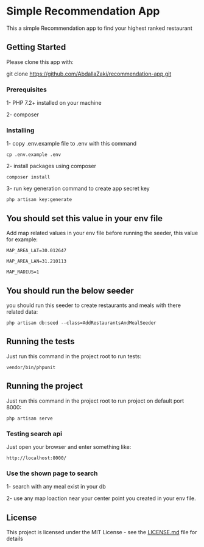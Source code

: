 # Simple Recommendation App

This a simple Recommendation app to find your highest ranked restaurant 

## Getting Started

Please clone this app with:

git clone https://github.com/AbdallaZaki/recommendation-app.git

### Prerequisites

1- PHP 7.2+ installed on your machine

2- composer

### Installing

1- copy .env.example file to .env with this command

```
cp .env.example .env 
```
2- install packages using composer

```
composer install
```

3- run key generation command to create app secret key

```
php artisan key:generate
```
## You should set this value in your env file

Add map related values in your env file before running the seeder, this value for example:

```
MAP_AREA_LAT=30.012647 

MAP_AREA_LAN=31.210113

MAP_RADIUS=1
```
## You should run the below seeder 

you should run this seeder to create restaurants and meals with there related data:

```
php artisan db:seed --class=AddRestaurantsAndMealSeeder
```
## Running the tests

Just run this command in the project root to run tests:

```
vendor/bin/phpunit
```
## Running the project

Just run this command in the project root to run project on default port 8000:

```
php artisan serve
```

### Testing search api

Just open your browser and enter something like:

```
http://localhost:8000/

```

### Use the shown page to search

1- search with any meal exist in your db 

2- use any map loaction near your center point you created in your env file.

## License

This project is licensed under the MIT License - see the [LICENSE.md](LICENSE.md) file for details